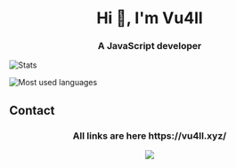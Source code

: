 <h1 align="center">Hi 👋, I'm Vu4ll</h1>
<h3 align="center">A JavaScript developer</h3>

![Stats](https://github-readme-stats.vercel.app/api?username=vu4ll&show_icons=true&theme=highcontrast&locale=en&count_private=true)


![Most used languages](https://github-readme-stats.vercel.app/api/top-langs?username=vu4ll&show_icons=true&locale=en&layout=compact)

## Contact
<h3 align="center">All links are here https://vu4ll.xyz/</h3>
<div align="center"><img src="https://discord.c99.nl/widget/theme-3/269480080823025664.png"></div>
